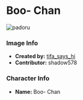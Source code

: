 # Boo- Chan

![padoru](https://raw.githubusercontent.com/shadow578/Padoru-Padoru/master/Padoru/other-boo.png "Boo- Chan")

### Image Info
* **Created by:**    [tifa_says_hi](https://twitter.com/Tifa_says_Hi/status/1074088401958187008)
* **Contributor:**   shadow578

### Character Info
* **Name:**   Boo- Chan
